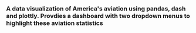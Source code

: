 ### A data visualization of America's aviation using pandas, dash and plottly. Provdies a dashboard with two dropdown menus to highlight these aviation statistics
